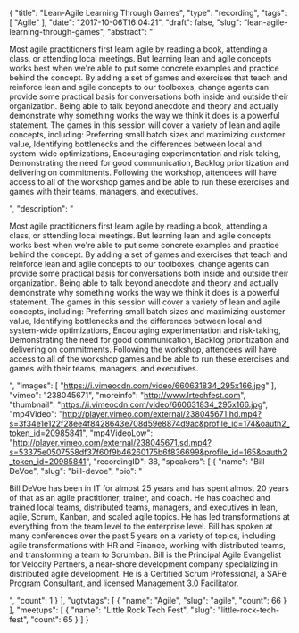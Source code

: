 {
  "title": "Lean-Agile Learning Through Games",
  "type": "recording",
  "tags": [
    "Agile"
  ],
  "date": "2017-10-06T16:04:21",
  "draft": false,
  "slug": "lean-agile-learning-through-games",
  "abstract": "<p>Most agile practitioners first learn agile by reading a book, attending a class, or attending local meetings. But learning lean and agile concepts works best when we're able to put some concrete examples and practice behind the concept. By adding a set of games and exercises that teach and reinforce lean and agile concepts to our toolboxes, change agents can provide some practical basis for conversations both inside and outside their organization. Being able to talk beyond anecdote and theory and actually demonstrate why something works the way we think it does is a powerful statement. The games in this session will cover a variety of lean and agile concepts, including: Preferring small batch sizes and maximizing customer value, Identifying bottlenecks and the differences between local and system-wide optimizations, Encouraging experimentation and risk-taking, Demonstrating the need for good communication, Backlog prioritization and delivering on commitments. Following the workshop, attendees will have access to all of the workshop games and be able to run these exercises and games with their teams, managers, and executives.</p>",
  "description": "<p>Most agile practitioners first learn agile by reading a book, attending a class, or attending local meetings. But learning lean and agile concepts works best when we're able to put some concrete examples and practice behind the concept. By adding a set of games and exercises that teach and reinforce lean and agile concepts to our toolboxes, change agents can provide some practical basis for conversations both inside and outside their organization. Being able to talk beyond anecdote and theory and actually demonstrate why something works the way we think it does is a powerful statement. The games in this session will cover a variety of lean and agile concepts, including: Preferring small batch sizes and maximizing customer value, Identifying bottlenecks and the differences between local and system-wide optimizations, Encouraging experimentation and risk-taking, Demonstrating the need for good communication, Backlog prioritization and delivering on commitments. Following the workshop, attendees will have access to all of the workshop games and be able to run these exercises and games with their teams, managers, and executives.</p>",
  "images": [
    "https://i.vimeocdn.com/video/660631834_295x166.jpg"
  ],
  "vimeo": "238045671",
  "moreinfo": "http://www.lrtechfest.com",
  "thumbnail": "https://i.vimeocdn.com/video/660631834_295x166.jpg",
  "mp4Video": "http://player.vimeo.com/external/238045671.hd.mp4?s=3f34e1e122f28ee4f8428643e708d59e8874d9ac&profile_id=174&oauth2_token_id=20985841",
  "mp4VideoLow": "http://player.vimeo.com/external/238045671.sd.mp4?s=53375e0507558df37f60f9b46260175b6f836699&profile_id=165&oauth2_token_id=20985841",
  "recordingID": 38,
  "speakers": [
    {
      "name": "Bill DeVoe",
      "slug": "bill-devoe",
      "bio": "<p>Bill DeVoe has been in IT for almost 25 years and has spent almost 20 years of that as an agile practitioner, trainer, and coach. He has coached and trained local teams, distributed teams, managers, and executives in lean, agile, Scrum, Kanban, and scaled agile topics. He has led transformations at everything from the team level to the enterprise level. Bill has spoken at many conferences over the past 5 years on a variety of topics, including agile transformations with HR and Finance, working with distributed teams, and transforming a team to Scrumban. Bill is the Principal Agile Evangelist for Velocity Partners, a near-shore development company specializing in distributed agile development. He is a Certified Scrum Professional, a SAFe Program Consultant, and licensed Management 3.0 Facilitator.</p>",
      "count": 1
    }
  ],
  "ugtvtags": [
    {
      "name": "Agile",
      "slug": "agile",
      "count": 66
    }
  ],
  "meetups": [
    {
      "name": "Little Rock Tech Fest",
      "slug": "little-rock-tech-fest",
      "count": 65
    }
  ]
}